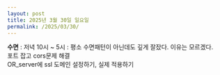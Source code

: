 ```yaml
---
layout: post
title: 2025년 3월 30일 일요일
permalink: /2025/03/30/
---
```

**수면** : 저녁 10시 ~ 5시 : 평소 수면패턴이 아닌데도 깊게 잘잤다. 이유는 모르겠다.<br/>
포트 잡고 cors문제 해결<br/>
OR_server에 ssl 도메인 설정하기, 실제 적용하기